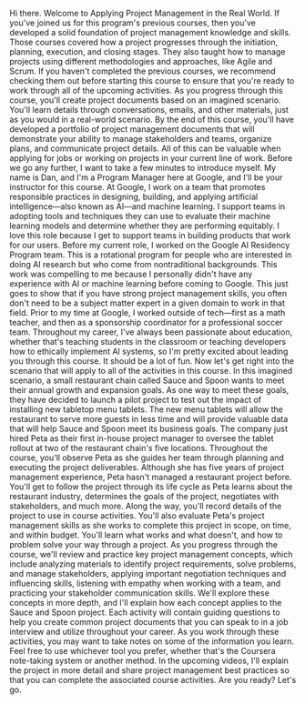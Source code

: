 Hi there. Welcome to Applying Project Management in the Real World. If you've
joined us for this program's previous courses, then you've developed a solid
foundation of project management knowledge and skills. Those courses covered how
a project progresses through the initiation, planning, execution, and closing
stages. They also taught how to manage projects using different methodologies
and approaches, like Agile and Scrum. If you haven't completed the previous
courses, we recommend checking them out before starting this course to ensure
that you're ready to work through all of the upcoming activities. As you
progress through this course, you'll create project documents based on an
imagined scenario. You'll learn details through conversations, emails, and other
materials, just as you would in a real-world scenario. By the end of this
course, you'll have developed a portfolio of project management documents that
will demonstrate your ability to manage stakeholders and teams, organize plans,
and communicate project details. All of this can be valuable when applying for
jobs or working on projects in your current line of work. Before we go any
further, I want to take a few minutes to introduce myself. My name is Dan, and
I'm a Program Manager here at Google, and I'll be your instructor for this
course. At Google, I work on a team that promotes responsible practices in
designing, building, and applying artificial intelligence—also known as AI—and
machine learning. I support teams in adopting tools and techniques they can use
to evaluate their machine learning models and determine whether they are
performing equitably. I love this role because I get to support teams in
building products that work for our users. Before my current role, I worked on
the Google AI Residency Program team. This is a rotational program for people
who are interested in doing AI research but who come from nontraditional
backgrounds. This work was compelling to me because I personally didn't have any
experience with AI or machine learning before coming to Google. This just goes
to show that if you have strong project management skills, you often don't need
to be a subject matter expert in a given domain to work in that field. Prior to
my time at Google, I worked outside of tech—first as a math teacher, and then as
a sponsorship coordinator for a professional soccer team. Throughout my career,
I've always been passionate about education, whether that's teaching students in
the classroom or teaching developers how to ethically implement AI systems, so
I'm pretty excited about leading you through this course. It should be a lot of
fun. Now let's get right into the scenario that will apply to all of the
activities in this course. In this imagined scenario, a small restaurant chain
called Sauce and Spoon wants to meet their annual growth and expansion goals. As
one way to meet these goals, they have decided to launch a pilot project to test
out the impact of installing new tabletop menu tablets. The new menu tablets
will allow the restaurant to serve more guests in less time and will provide
valuable data that will help Sauce and Spoon meet its business goals. The
company just hired Peta as their first in-house project manager to oversee the
tablet rollout at two of the restaurant chain's five locations. Throughout the
course, you'll observe Peta as she guides her team through planning and
executing the project deliverables. Although she has five years of project
management experience, Peta hasn't managed a restaurant project before. You'll
get to follow the project through its life cycle as Peta learns about the
restaurant industry, determines the goals of the project, negotiates with
stakeholders, and much more. Along the way, you'll record details of the project
to use in course activities. You'll also evaluate Peta's project management
skills as she works to complete this project in scope, on time, and within
budget. You'll learn what works and what doesn't, and how to problem solve your
way through a project. As you progress through the course, we'll review and
practice key project management concepts, which include analyzing materials to
identify project requirements, solve problems, and manage stakeholders, applying
important negotiation techniques and influencing skills, listening with empathy
when working with a team, and practicing your stakeholder communication skills.
We'll explore these concepts in more depth, and I'll explain how each concept
applies to the Sauce and Spoon project. Each activity will contain guiding
questions to help you create common project documents that you can speak to in a
job interview and utilize throughout your career. As you work through these
activities, you may want to take notes on some of the information you learn.
Feel free to use whichever tool you prefer, whether that's the Coursera
note-taking system or another method. In the upcoming videos, I'll explain the
project in more detail and share project management best practices so that you
can complete the associated course activities. Are you ready? Let's go.
